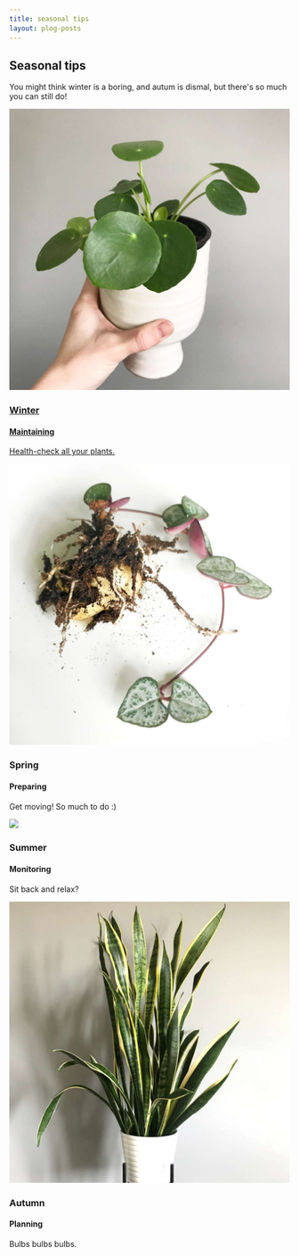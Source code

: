 ```yaml
---
title: seasonal tips
layout: plog-posts
---
```


<!-- Text section -->
<section>
    <article>
        <div class="text-item">
            <h2>Seasonal tips</h2>
            <p>You might think winter is a boring, and autum is dismal, but there's so much you can still do!</p>
        </div>
    </article>
</section>


<!-- Featured grid section -->

<!-- Row 1 plants -->
<section>
    <article>
        <div class="page-grid">
            <div class="grid-item">
                <a href="/plog/2020/01/30/winter-care">
                <img src="/plog/resources/images/PileaPeperomioides.jpg">
                <div class="grid-text">
                    <h3>Winter</h3>
                    <h4>Maintaining</h4>
                    <p>Health-check all your plants.</p>
                </div>
                </a>
            </div>
            <div class="grid-item">
                <img src="/plog/resources/images/CeropegiaWoodii_2.jpg">
                <div class="grid-text">
                    <h3>Spring</h3>
                    <h4>Preparing</h4>
                    <p>Get moving! So much to do :)</p>
                </div>
            </div>
            <div class="grid-item">
                <img src="/plog/resources/images/HederaHelix_2.jpg">
                <div class="grid-text">
                    <h3>Summer</h3>
                    <h4>Monitoring</h4>
                    <p>Sit back and relax?</p>
                </div>
            </div>
            <div class="grid-item">
                <img src="/plog/resources/images/Sansevieria.jpg">
                <div class="grid-text">
                    <h3>Autumn</h3>
                    <h4>Planning</h4>
                    <p>Bulbs bulbs bulbs.</p>
                </div>
            </div>
        </div>
    </article>
</section>